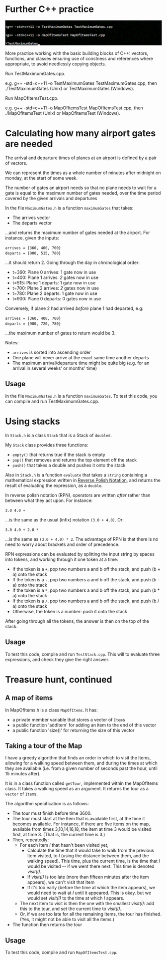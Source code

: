 # Further C++ practice

![](./TestMaximumGates.gif)

More practice working with the basic building blocks of C++: vectors, functions, and classes ensuring use of constness and references where appropriate, to avoid needlessly copying objects.

Run TestMaximumGates.cpp.

e.g. g++ -std=c++11 -o TestMaximumGates TestMaximumGates.cpp, then ./TestMaximumGates (Unix) or TestMaximumGates (Windows).

Run MapOfItemsTest.cpp.

e.g. g++ -std=c++11 -o MapOfItemsTest MapOfItemsTest.cpp, then ./MapOfItemsTest (Unix) or MapOfItemsTest (Windows).

# Calculating how many airport gates are needed

The arrival and departure times of planes at an airport is defined by a pair of vectors.

We can represent the times as a whole number of minutes after midnight on monday, at the start of some week. 

The number of gates an airport needs so that no plane needs to wait for a gate is equal to the maximum number of gates needed, over the time period covered by the given arrivals and departures

In the file `MaximumGates.h` is a function `maximumGates` that takes:

- The arrives vector
- The departs vector

...and returns the maximum number of gates needed at the airport.  For instance, given the inputs: 

`arrives = {360, 400, 700}`  
`departs = {900, 515, 780}`  

...it should return 2.  Going through the day in chronological order:

* t=360: Plane 0 arrives: 1 gate now in use
* t=400: Plane 1 arrives: *2* gates now in use
* t=515: Plane 1 departs: 1 gate now in use
* t=700: Plane 2 arrives: *2* gates now in use
* t=780: Plane 2 departs: 1 gate now in use
* t=900: Plane 0 departs: 0 gates now in use

Conversely, if plane 2 had arrived *before* plane 1 had departed, e.g:

`arrives = {360, 400, 700}`  
`departs = {900, 720, 780}`  

...the maximum number of gates to return would be 3.

Notes:

- `arrives` is sorted into ascending order
- One plane will never arrive at the exact same time another departs
- The maximum arrival/departure time might be quite big (e.g. for an arrival in several weeks' or months' time)

## Usage

In the file `MaximumGates.h` is a function `maximumGates`. To test this code, you can compile and run TestMaximumGates.cpp.


# Using stacks

In `Stack.h` is a class `Stack` that is a Stack of `double`s.  

My `Stack` class provides three functions:

- `empty()` that returns true if the stack is empty
- `pop()` that removes and returns the top element off the stack
- `push()` that takes a double and pushes it onto the stack

Also in `Stack.h` is a function `evaluate` that takes a `string` containing a mathematical expression written in [Reverse Polish Notation](https://en.wikipedia.org/wiki/Reverse_Polish_notation), and returns the result of evaluating the expression, as a `double`.

In reverse polish notation (RPN), operators are written *after* rather than between what they act upon.  For instance:

`3.0 4.0 +`

...is the same as the usual (infix) notation `(3.0 + 4.0)`.  Or:

`3.0 4.0 + 2.0 *`

...is the same as `(3.0 + 4.0) * 2`.  The advantage of RPN is that there is no need to worry about brackets and order of precedence.

RPN expressions can be evaluated by splitting the input string by spaces into tokens, and working through it one token at a time:
 
 * If the token is a `+`, pop two numbers a and b off the stack, and push (b + a) onto the stack
 * If the token is a `-`, pop two numbers a and b off the stack, and push (b - a) onto the stack
 * If the token is a `*`, pop two numbers a and b off the stack, and push (b * a) onto the stack
 * If the token is a `/`, pop two numbers a and b off the stack, and push (b / a) onto the stack
 * Otherwise, the token is a number: push it onto the stack
 
 After going through all the tokens, the answer is then on the top of the stack.
 
 ## Usage

 To test this code, compile and run `TestStack.cpp`.  This will to evaluate three expressions, and check they give the right answer.
 
# Treasure hunt, continued

## A map of items

In MapOfItems.h is a class `MapOfItems`. It has:

- a private member variable that stores a vector of `Item`s
- a public function 'addItem' for adding an item to the end of this vector
- a public function 'size()' for returning the size of this vector

## Taking a tour of the Map

I have a greedy algorithm that finds an order in which to visit the Items, allowing for a walking speed between them, and during the times at which they are available (i.e. from a given number of seconds past the hour, until 15 minutes after).

It is in a class function called `getTour`, implemented within the MapOfItems class.  It takes a walking speed as an argument. It returns the tour as a `vector` of `Item`s.

The algorithm specification is as follows:

- The tour must finish before time 3600.
- The tour must start at the Item that is available first, at the time it becomes available.  For instance, if there are five items on the map, available from times 3,10,14,16,18, the item at time 3 would be visited first, at time 3.  (That is, the current time is 3.)
- Then, repeatedly:
  - For each Item *I* that hasn't been visited yet, 
    - Calculate the time that it would take to walk from the previous Item visited, to *I* (using the distance between them, and the walking speed).  This time, plus the current time, is the time that *I* would be visited -- if we went there next.  This time is denoted *visit(I)*.
    - If *visit(I)* is too late (more than fifteen minutes after the item appears), we can't visit that Item
    - If it's too early (before the time at which the item appears), we would need to wait at *I* until it appeared.  This is okay. but we would set *visit(I)* to the time at which *I* appears.
  - The next item to visit is then the one with the smallest *visit(I)*: add this to the tour, and set the current time to *visit(I)*..
  - Or, if we are too late for all the remaining Items, the tour has finished.  (Yes, it might not be able to visit all the items.)
- The function then returns the tour

## Usage

To test this code, compile and run `MapOfItemsTest.cpp`.
